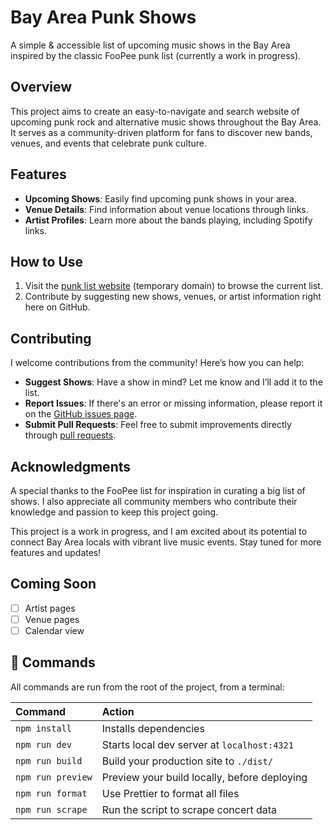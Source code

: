 # Bay Area Punk Shows

A simple & accessible list of upcoming music shows in the Bay Area inspired by the classic FooPee punk list (currently a work in progress).

## Overview

This project aims to create an easy-to-navigate and search website of upcoming punk rock and alternative music shows throughout the Bay Area. It serves as a community-driven platform for fans to discover new bands, venues, and events that celebrate punk culture.

## Features

- **Upcoming Shows**: Easily find upcoming punk shows in your area.
- **Venue Details**: Find information about venue locations through links.
- **Artist Profiles**: Learn more about the bands playing, including Spotify links.

## How to Use

1. Visit the [punk list website](https://punk.rileyperalta.com) (temporary domain) to browse the current list.
2. Contribute by suggesting new shows, venues, or artist information right here on GitHub.

## Contributing

I welcome contributions from the community! Here’s how you can help:

- **Suggest Shows**: Have a show in mind? Let me know and I’ll add it to the list.
- **Report Issues**: If there's an error or missing information, please report it on the [GitHub issues page](https://github.com/RP2/bay-punks/issues).
- **Submit Pull Requests**: Feel free to submit improvements directly through [pull requests](https://github.com/RP2/bay-punks/pulls).

## Acknowledgments

A special thanks to the FooPee list for inspiration in curating a big list of shows. I also appreciate all community members who contribute their knowledge and passion to keep this project going.

This project is a work in progress, and I am excited about its potential to connect Bay Area locals with vibrant live music events. Stay tuned for more features and updates!

## Coming Soon

- [ ] Artist pages
- [ ] Venue pages
- [ ] Calendar view

## 🧞 Commands

All commands are run from the root of the project, from a terminal:

| Command           | Action                                       |
| :---------------- | :------------------------------------------- |
| `npm install`     | Installs dependencies                        |
| `npm run dev`     | Starts local dev server at `localhost:4321`  |
| `npm run build`   | Build your production site to `./dist/`      |
| `npm run preview` | Preview your build locally, before deploying |
| `npm run format`  | Use Prettier to format all files             |
| `npm run scrape`  | Run the script to scrape concert data        |
